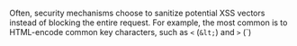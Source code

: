 Often, security mechanisms choose to sanitize potential XSS vectors instead of blocking the entire request. For example, the most common is to HTML-encode common key characters, such as `<` (`&lt;`) and `>` (`)